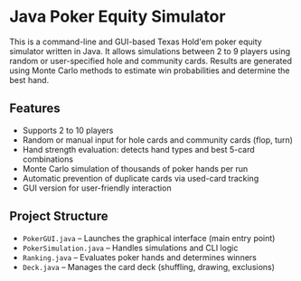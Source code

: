 # Java Poker Equity Simulator
This is a command-line and GUI-based Texas Hold'em poker equity simulator written in Java. It allows simulations between 2 to 9 players using random or user-specified hole and community cards.
Results are generated using Monte Carlo methods to estimate win probabilities and determine the best hand.

## Features

- Supports 2 to 10 players
- Random or manual input for hole cards and community cards (flop, turn)
- Hand strength evaluation: detects hand types and best 5-card combinations
- Monte Carlo simulation of thousands of poker hands per run
- Automatic prevention of duplicate cards via used-card tracking
- GUI version for user-friendly interaction

## Project Structure
- `PokerGUI.java` – Launches the graphical interface (main entry point)
- `PokerSimulation.java` – Handles simulations and CLI logic
- `Ranking.java` – Evaluates poker hands and determines winners
- `Deck.java` – Manages the card deck (shuffling, drawing, exclusions)

